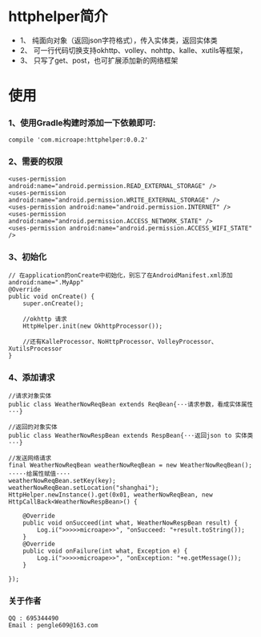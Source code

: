 # httphelper简介

* 1、 纯面向对象（返回json字符格式），传入实体类，返回实体类
* 2、 可一行代码切换支持okhttp、volley、nohttp、kalle、xutils等框架，
* 3、 只写了get、post，也可扩展添加新的网络框架


# 使用

### 1、使用Gradle构建时添加一下依赖即可:
```
compile 'com.microape:httphelper:0.0.2'
```
### 2、需要的权限
```
<uses-permission android:name="android.permission.READ_EXTERNAL_STORAGE" />
<uses-permission android:name="android.permission.WRITE_EXTERNAL_STORAGE" />
<uses-permission android:name="android.permission.INTERNET" />
<uses-permission android:name="android.permission.ACCESS_NETWORK_STATE" />
<uses-permission android:name="android.permission.ACCESS_WIFI_STATE" />
```
### 3、初始化
```
// 在application的onCreate中初始化，别忘了在AndroidManifest.xml添加android:name=".MyApp"
@Override
public void onCreate() {
    super.onCreate();

	//okhttp 请求
    HttpHelper.init(new OkhttpProcessor());

	//还有KalleProcessor、NoHttpProcessor、VolleyProcessor、XutilsProcessor
}
```
### 4、添加请求
```
//请求对象实体
public class WeatherNowReqBean extends ReqBean{···请求参数，看成实体属性···}

//返回的对象实体
public class WeatherNowRespBean extends RespBean{···返回json to 实体类···}

//发送网络请求
final WeatherNowReqBean weatherNowReqBean = new WeatherNowReqBean();
·····给属性赋值····
weatherNowReqBean.setKey(key);
weatherNowReqBean.setLocation("shanghai");
HttpHelper.newInstance().get(0x01, weatherNowReqBean, new HttpCallBack<WeatherNowRespBean>() {

    @Override
    public void onSucceed(int what, WeatherNowRespBean result) {
        Log.i(">>>>>microape>>", "onSucceed: "+result.toString());
    }
    @Override
    public void onFailure(int what, Exception e) {
        Log.i(">>>>>microape>>", "onException: "+e.getMessage());
    }

});
```

### 关于作者
```
QQ : 695344490
Email : pengle609@163.com
```
